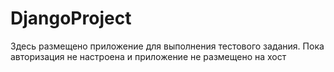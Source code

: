 # DjangoProject

Здесь размещено приложение для выполнения тестового задания. Пока авторизация не настроена и приложение не размещено на хост
